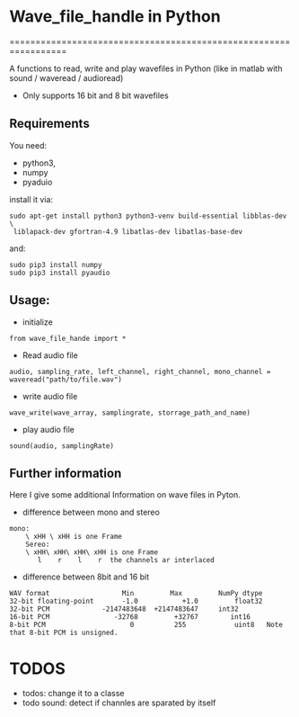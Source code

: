 # Wave_file_handle in Python
=================================================================

A functions to read, write and play wavefiles in Python 
(like in matlab with sound / waveread / audioread)

* Only supports 16 bit and 8 bit wavefiles

Requirements
------------

You need:

* python3,
* numpy 
* pyaduio

install it via:
```
sudo apt-get install python3 python3-venv build-essential libblas-dev \
 liblapack-dev gfortran-4.9 libatlas-dev libatlas-base-dev
```
and:
```
sudo pip3 install numpy
sudo pip3 install pyaudio
```

Usage:
-----------------
* initialize
```
from wave_file_hande import *
```
* Read audio file
```
audio, sampling_rate, left_channel, right_channel, mono_channel = waveread("path/to/file.wav")
```
* write audio file
```
wave_write(wave_array, samplingrate, storrage_path_and_name)
```
* play audio file
```
sound(audio, samplingRate)
```




Further information
-------------------
Here I give some additional Information on wave files in Pyton.

* difference between mono and stereo
```
mono:
    \ xHH \ xHH is one Frame
    Sereo:
    \ xHH\ xHH\ xHH\ xHH is one Frame
       l    r    l    r  the channels ar interlaced
```
* difference between 8bit and 16 bit
```
WAV format	                Min	        Max	        NumPy dtype
32-bit floating-point	    -1.0	       +1.0	        float32
32-bit PCM	           -2147483648 	+2147483647	    int32
16-bit PCM	              -32768	     +32767	       int16
8-bit PCM	                  0	         255	        uint8   Note that 8-bit PCM is unsigned.
```

TODOS
=====
* todos: change it to a classe
* todo sound: detect if channles are sparated by itself


